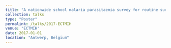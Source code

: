 ```yaml
---
title: "A nationwide school malaria parasitaemia survey for routine surveillance at district level in Mainland Tanzania"
collection: talks
type: "Poster"
permalink: /talks/2017-ECTMIH
venue: "ECTMIH"
date: 2017-01-01
location: "Antwerp, Belgium"
---
```

